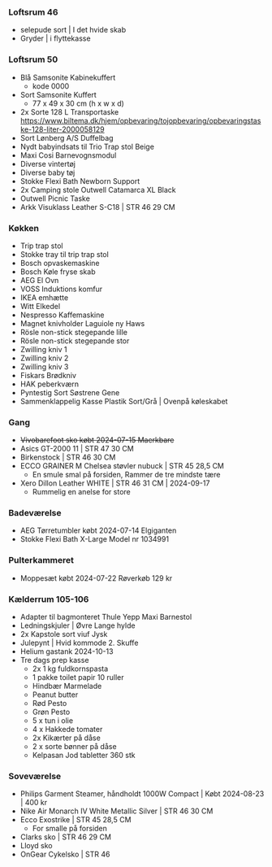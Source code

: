 ### Loftsrum 46
- selepude sort | I det hvide skab 
- Gryder | i flyttekasse
### Loftsrum 50 
- Blå Samsonite Kabinekuffert
	- kode 0000
- Sort Samsonite Kuffert
	- 77 x 49 x 30 cm (h x w x d)
- 2x Sorte 128 L Transportaske
https://www.biltema.dk/hjem/opbevaring/tojopbevaring/opbevaringstaske-128-liter-2000058129
- Sort Lønberg A/S Duffelbag 
- Nydt babyindsats til Trio Trap stol Beige 
- Maxi Cosi Barnevognsmodul 
- Diverse vintertøj 
- Diverse baby tøj
- Stokke Flexi Bath Newborn Support 
- 2x Camping stole Outwell Catamarca XL Black
- Outwell Picnic Taske
- Arkk Visuklass Leather S-C18 | STR 46 29 CM

### Køkken
- Trip trap stol
- Stokke tray til trip trap stol
- Bosch opvaskemaskine 
- Bosch Køle fryse skab 
- AEG El Ovn 
- VOSS Induktions komfur 
- IKEA emhætte 
- Witt Elkedel 
- Nespresso Kaffemaskine 
- Magnet knivholder Laguiole ny Haws
- Rösle non-stick stegepande lille 
- Rösle non-stick stegepande stor 
- Zwilling kniv 1
- Zwilling kniv 2 
- Zwilling kniv 3 
- Fiskars Brødkniv
- HAK peberkværn 
- Pyntestig Sort Søstrene Gene 
- Sammenklappelig Kasse Plastik Sort/Grå | Ovenpå køleskabet 

### Gang 
- ~~Vivobarefoot sko købt 2024-07-15 Maerkbare~~
- Asics GT-2000 11 | STR 47 30 CM
- Birkenstock | STR 46 30 CM
- ECCO GRAINER M Chelsea støvler nubuck | STR 45 28,5 CM
	- En smule smal på forsiden, Rammer de tre mindste tære
- Xero Dillon Leather WHITE | STR 46 31 CM | 2024-09-17
	- Rummelig en anelse for store

### Badeværelse 
- AEG Tørretumbler købt 2024-07-14 Elgiganten 
- Stokke Flexi Bath X-Large Model nr 1034991 

### Pulterkammeret 
- Moppesæt købt 2024-07-22 Røverkøb 129 kr

### Kælderrum 105-106
- Adapter til bagmonteret Thule Yepp Maxi Barnestol 
- Ledningskjuler | Øvre Lange hylde
- 2x Kapstole sort viuf Jysk 
- Julepynt | Hvid kommode 2. Skuffe
- Helium gastank 2024-10-13
- Tre dags prep kasse 
	- 2x 1 kg fuldkornspasta 
	- 1 pakke toilet papir 10 ruller
	- Hindbær Marmelade 
	- Peanut butter 
	- Rød Pesto 
	- Grøn Pesto
	- 5 x tun i olie
	- 4 x Hakkede tomater
	- 2x Kikærter på dåse 
	- 2 x sorte bønner på dåse 
	- Kelpasan Jod tabletter 360 stk 
### Soveværelse 
- Philips Garment Steamer, håndholdt 1000W Compact | Købt 2024-08-23 | 400 kr
- Nike Air Monarch IV White Metallic Silver | STR 46 30 CM
- Ecco Exostrike | STR 45 28,5 CM
	- For smalle på forsiden 
- Clarks sko | STR 46 29 CM
- Lloyd sko
- OnGear Cykelsko | STR 46